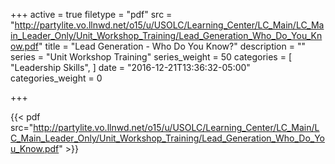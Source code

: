 +++
active = true
filetype = "pdf"
src = "http://partylite.vo.llnwd.net/o15/u/USOLC/Learning_Center/LC_Main/LC_Main_Leader_Only/Unit_Workshop_Training/Lead_Generation_Who_Do_You_Know.pdf"
title = "Lead Generation - Who Do You Know?"
description = ""
series = "Unit Workshop Training"
series_weight = 50
categories = [
  "Leadership Skills",
]
date = "2016-12-21T13:36:32-05:00"
categories_weight = 0

+++

{{< pdf src="http://partylite.vo.llnwd.net/o15/u/USOLC/Learning_Center/LC_Main/LC_Main_Leader_Only/Unit_Workshop_Training/Lead_Generation_Who_Do_You_Know.pdf" >}}
